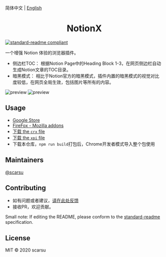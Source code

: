 简体中文 | [English](./README.md)

<h1 align="center">NotionX</h1>

[![standard-readme compliant](https://img.shields.io/badge/standard--readme-OK-green.svg?style=flat-square)](https://github.com/RichardLitt/standard-readme)

一个增强 Notion 体验的浏览器插件。

- 侧边栏TOC： 根据Notion Page中的Heading Block 1-3，在网页侧边栏自动生成Notion文章的TOC目录。
- 暗黑模式： 相比于Notion官方的暗黑模式，插件内置的暗黑模式的视觉对比度较低，在网页全局生效，包括图片等所有的内容。

![preview](https://scarsu.oss-cn-shanghai.aliyuncs.com/picgo20201126192422.gif)
![preview](https://scarsu.oss-cn-shanghai.aliyuncs.com/picgo20201126192421.gif)

## Usage

- [Google Store](https://chrome.google.com/webstore/detail/notionx/ojnlojnakahpmkbpigmjhcgibccnidpk)
- [FireFox - Mozilla addons](https://addons.mozilla.org/firefox/addon/notionx/)
- [下载 the `crx` file](https://scarsu.oss-cn-shanghai.aliyuncs.com/notionx/ojnlojnakahpmkbpigmjhcgibccnidpk_main.crx)
- [下载 the `xpi` file](https://scarsu.oss-cn-shanghai.aliyuncs.com/notionx/notionx-1.0.0-fx.xpi)
- 下载本仓库，`npm run build`打包后，Chrome开发者模式导入整个包使用

## Maintainers

[@scarsu](https://github.com/scarsu)

## Contributing

- 如有问题或者建议，[请在此处反馈](https://github.com/scarsu/NotionX/discussions/4)
- 接收PR，欢迎贡献。

Small note: If editing the README, please conform to the [standard-readme](https://github.com/RichardLitt/standard-readme) specification.

## License

MIT © 2020 scarsu
